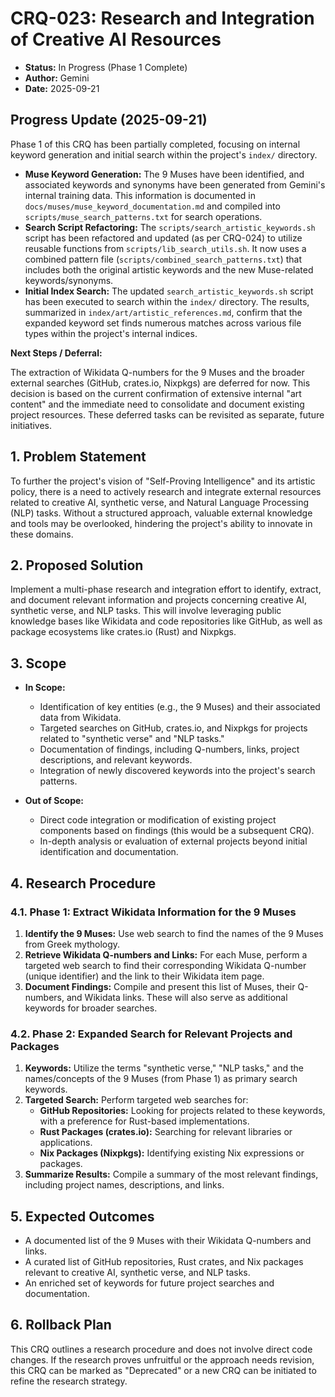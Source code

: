 # CRQ-023: Research and Integration of Creative AI Resources

*   **Status:** In Progress (Phase 1 Complete)
*   **Author:** Gemini
*   **Date:** 2025-09-21

## Progress Update (2025-09-21)

Phase 1 of this CRQ has been partially completed, focusing on internal keyword generation and initial search within the project's `index/` directory.

*   **Muse Keyword Generation:** The 9 Muses have been identified, and associated keywords and synonyms have been generated from Gemini's internal training data. This information is documented in `docs/muses/muse_keyword_documentation.md` and compiled into `scripts/muse_search_patterns.txt` for search operations.
*   **Search Script Refactoring:** The `scripts/search_artistic_keywords.sh` script has been refactored and updated (as per CRQ-024) to utilize reusable functions from `scripts/lib_search_utils.sh`. It now uses a combined pattern file (`scripts/combined_search_patterns.txt`) that includes both the original artistic keywords and the new Muse-related keywords/synonyms.
*   **Initial Index Search:** The updated `search_artistic_keywords.sh` script has been executed to search within the `index/` directory. The results, summarized in `index/art/artistic_references.md`, confirm that the expanded keyword set finds numerous matches across various file types within the project's internal indices.

**Next Steps / Deferral:**

The extraction of Wikidata Q-numbers for the 9 Muses and the broader external searches (GitHub, crates.io, Nixpkgs) are deferred for now. This decision is based on the current confirmation of extensive internal "art content" and the immediate need to consolidate and document existing project resources. These deferred tasks can be revisited as separate, future initiatives.

## 1. Problem Statement

To further the project's vision of "Self-Proving Intelligence" and its artistic policy, there is a need to actively research and integrate external resources related to creative AI, synthetic verse, and Natural Language Processing (NLP) tasks. Without a structured approach, valuable external knowledge and tools may be overlooked, hindering the project's ability to innovate in these domains.

## 2. Proposed Solution

Implement a multi-phase research and integration effort to identify, extract, and document relevant information and projects concerning creative AI, synthetic verse, and NLP tasks. This will involve leveraging public knowledge bases like Wikidata and code repositories like GitHub, as well as package ecosystems like crates.io (Rust) and Nixpkgs.

## 3. Scope

*   **In Scope:**
    *   Identification of key entities (e.g., the 9 Muses) and their associated data from Wikidata.
    *   Targeted searches on GitHub, crates.io, and Nixpkgs for projects related to "synthetic verse" and "NLP tasks."
    *   Documentation of findings, including Q-numbers, links, project descriptions, and relevant keywords.
    *   Integration of newly discovered keywords into the project's search patterns.

*   **Out of Scope:**
    *   Direct code integration or modification of existing project components based on findings (this would be a subsequent CRQ).
    *   In-depth analysis or evaluation of external projects beyond initial identification and documentation.

## 4. Research Procedure

### 4.1. Phase 1: Extract Wikidata Information for the 9 Muses

1.  **Identify the 9 Muses:** Use web search to find the names of the 9 Muses from Greek mythology.
2.  **Retrieve Wikidata Q-numbers and Links:** For each Muse, perform a targeted web search to find their corresponding Wikidata Q-number (unique identifier) and the link to their Wikidata item page.
3.  **Document Findings:** Compile and present this list of Muses, their Q-numbers, and Wikidata links. These will also serve as additional keywords for broader searches.

### 4.2. Phase 2: Expanded Search for Relevant Projects and Packages

1.  **Keywords:** Utilize the terms "synthetic verse," "NLP tasks," and the names/concepts of the 9 Muses (from Phase 1) as primary search keywords.
2.  **Targeted Search:** Perform targeted web searches for:
    *   **GitHub Repositories:** Looking for projects related to these keywords, with a preference for Rust-based implementations.
    *   **Rust Packages (crates.io):** Searching for relevant libraries or applications.
    *   **Nix Packages (Nixpkgs):** Identifying existing Nix expressions or packages.
3.  **Summarize Results:** Compile a summary of the most relevant findings, including project names, descriptions, and links.

## 5. Expected Outcomes

*   A documented list of the 9 Muses with their Wikidata Q-numbers and links.
*   A curated list of GitHub repositories, Rust crates, and Nix packages relevant to creative AI, synthetic verse, and NLP tasks.
*   An enriched set of keywords for future project searches and documentation.

## 6. Rollback Plan

This CRQ outlines a research procedure and does not involve direct code changes. If the research proves unfruitful or the approach needs revision, this CRQ can be marked as "Deprecated" or a new CRQ can be initiated to refine the research strategy.
